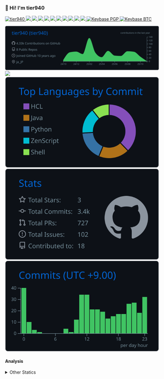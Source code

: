 ### 👋 Hi! I'm tier940

<p align="left"> 
  <a href="https://github.com/tier940/tier940/">
    <img src="https://komarev.com/ghpvc/?username=tier940" alt="tier940" />
  </a>
  <a href="http://twitter.com/tier940">
    <img height="20" src="https://img.shields.io/twitter/follow/tier940?label=Twitter&logo=twitter&style=flat" />
  </a>
  <a href="https://github.com/tier940">
    <img height="20" src="https://img.shields.io/github/followers/tier940?label=follow&logo=github&style=flat" />
  </a>
  <a href="https://www.reddit.com/user/tier940">
    <img height="20" src="https://img.shields.io/reddit/user-karma/combined/tier940?label=Reddit&logo=reddit&style=flat" />
  </a>
  <a href="https://stackoverflow.com/users/17317833/tier940">
    <img height="20" src="https://img.shields.io/stackexchange/stackoverflow/r/17317833?label=StackOverflow&logo=stack-overflow&style=flat" />
  </a>
  <a href="https://zenn.dev/tier940">
    <img height="20" src="https://zenn.badge.nikaera.com/s/tier940/likes" />
  </a>
  <a href="https://zenn.dev/tier940">
    <img height="20" src="https://zenn.badge.nikaera.com/s/tier940/followers" />
  </a>
  <a href="https://zenn.dev/tier940">
    <img height="20" src="https://zenn.badge.nikaera.com/s/tier940/articles" />
  </a>
  <a href="http://qiita.com/tier940">
    <img height="20" src="https://qiita-badge.apiapi.app/s/tier940/posts.svg" />
  </a>
  <a href="http://qiita.com/tier940">
    <img height="20" src="https://qiita-badge.apiapi.app/s/tier940/contributions.svg" />
  </a>
  <a href="https://github.com/tier940/tier940/">
    <img height="20" src="https://github.com/tier940/tier940/actions/workflows/main.yml/badge.svg" />
  </a>
  <a href="https://keybase.io/tier940">
    <img alt="Keybase PGP" src="https://img.shields.io/keybase/pgp/tier940">
  </a>
  <a href="https://keybase.io/tier940">
    <img alt="Keybase BTC" src="https://img.shields.io/keybase/btc/tier940">
  </a>
</p>

[![](https://raw.githubusercontent.com/tier940/tier940/main/profile-summary-card-output/github_dark/0-profile-details.svg)](https://github.com/vn7n24fzkq/github-profile-summary-cards)
[![](https://raw.githubusercontent.com/tier940/tier940/main/profile-summary-card-output/github_dark/1-repos-per-language.svg)](https://github.com/vn7n24fzkq/github-profile-summary-cards) [![](https://raw.githubusercontent.com/tier940/tier940/main/profile-summary-card-output/github_dark/2-most-commit-language.svg)](https://github.com/vn7n24fzkq/github-profile-summary-cards)
[![](https://raw.githubusercontent.com/tier940/tier940/main/profile-summary-card-output/github_dark/3-stats.svg)](https://github.com/vn7n24fzkq/github-profile-summary-cards) [![](https://raw.githubusercontent.com/tier940/tier940/main/profile-summary-card-output/github_dark/4-productive-time.svg)](https://github.com/vn7n24fzkq/github-profile-summary-cards)


#### Analysis
<!-- <img height="150" src="https://github.com/tier940/tier940/blob/master/images/stat.svg" alt="Alternative Text"/> -->

<details>
  <summary>Other Statics</summary>
  <!--START_SECTION:waka-->
![Code Time](http://img.shields.io/badge/Code%20Time-5%2C667%20hrs%2056%20mins-blue)

**🐱 My GitHub Data** 

> 📦 48.1 kB Used in GitHub's Storage 
 > 
> 💼 Opted to Hire
 > 
> 📜 13 Public Repositories 
 > 
> 🔑 6 Private Repositories 
 > 
**I'm an Early 🐤** 

```text
🌞 Morning                2576 commits        ████░░░░░░░░░░░░░░░░░░░░░   16.36 % 
🌆 Daytime                5673 commits        █████████░░░░░░░░░░░░░░░░   36.03 % 
🌃 Evening                5834 commits        █████████░░░░░░░░░░░░░░░░   37.05 % 
🌙 Night                  1662 commits        ███░░░░░░░░░░░░░░░░░░░░░░   10.56 % 
```
📅 **I'm Most Productive on Saturday** 

```text
Monday                   1743 commits        ███░░░░░░░░░░░░░░░░░░░░░░   11.07 % 
Tuesday                  2428 commits        ████░░░░░░░░░░░░░░░░░░░░░   15.42 % 
Wednesday                1892 commits        ███░░░░░░░░░░░░░░░░░░░░░░   12.02 % 
Thursday                 1602 commits        ███░░░░░░░░░░░░░░░░░░░░░░   10.17 % 
Friday                   2296 commits        ████░░░░░░░░░░░░░░░░░░░░░   14.58 % 
Saturday                 3003 commits        █████░░░░░░░░░░░░░░░░░░░░   19.07 % 
Sunday                   2781 commits        ████░░░░░░░░░░░░░░░░░░░░░   17.66 % 
```


📊 **This Week I Spent My Time On** 

```text
🕑︎ Time Zone: Asia/Tokyo

💬 Programming Languages: 
Other                    35 hrs 13 mins      ████████████████████████░   94.89 % 
Text                     59 mins             █░░░░░░░░░░░░░░░░░░░░░░░░   02.67 % 
YAML                     43 mins             ░░░░░░░░░░░░░░░░░░░░░░░░░   01.95 % 
Markdown                 8 mins              ░░░░░░░░░░░░░░░░░░░░░░░░░   00.37 % 
INI                      1 min               ░░░░░░░░░░░░░░░░░░░░░░░░░   00.06 % 

🔥 Editors: 
Chrome                   36 hrs 50 mins      █████████████████████████   99.25 % 
VS Code                  16 mins             ░░░░░░░░░░░░░░░░░░░░░░░░░   00.74 % 
IntelliJ IDEA            0 secs              ░░░░░░░░░░░░░░░░░░░░░░░░░   00.00 % 

💻 Operating System: 
Windows                  36 hrs 58 mins      █████████████████████████   99.59 % 
Linux                    9 mins              ░░░░░░░░░░░░░░░░░░░░░░░░░   00.41 % 
```

**I Mostly Code in Java** 

```text
Java                     13 repos            ████████████░░░░░░░░░░░░░   48.15 % 
HCL                      3 repos             ███░░░░░░░░░░░░░░░░░░░░░░   11.11 % 
ZenScript                3 repos             ███░░░░░░░░░░░░░░░░░░░░░░   11.11 % 
Shell                    2 repos             ██░░░░░░░░░░░░░░░░░░░░░░░   07.41 % 
Python                   1 repo              █░░░░░░░░░░░░░░░░░░░░░░░░   03.70 % 
```



**Timeline**

![Lines of Code chart](https://raw.githubusercontent.com/tier940/tier940/main/assets/bar_graph.png)


 Last Updated on 03/05/2025 01:39:05 UTC
<!--END_SECTION:waka-->
</details>
